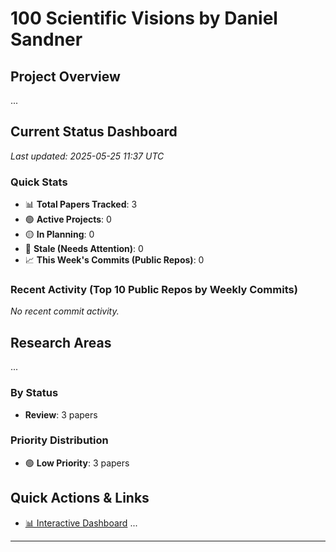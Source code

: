 # 100 Scientific Visions by Daniel Sandner

## Project Overview
...

## Current Status Dashboard
*Last updated: 2025-05-25 11:37 UTC*

### Quick Stats
- 📊 **Total Papers Tracked**: 3
- 🟢 **Active Projects**: 0
- 🟡 **In Planning**: 0
- 🔴 **Stale (Needs Attention)**: 0
- 📈 **This Week's Commits (Public Repos)**: 0

### Recent Activity (Top 10 Public Repos by Weekly Commits)
*No recent commit activity.*

## Research Areas
...

### By Status
- **Review**: 3 papers

### Priority Distribution
- 🟢 **Low Priority**: 3 papers

## Quick Actions & Links
- [📊 Interactive Dashboard](https://sandner-art.github.io/100-Scientific-Visions-Hub/)
...
---